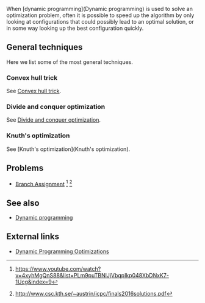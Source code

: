 ---
...

When [dynamic programming](Dynamic programming) is used to solve an optimization problem, often it is possible to speed up the algorithm by only looking at configurations that could possibly lead to an optimal solution, or in some way looking up the best configuration quickly.

## General techniques
Here we list some of the most general techniques.

### Convex hull trick
See [Convex hull trick]().

### Divide and conquer optimization
See [Divide and conquer optimization]().

### Knuth's optimization
See [Knuth's optimization](Knuth's optimization).

## Problems
* [Branch Assignment](https://open.kattis.com/problems/branch) [^1] [^2]

## See also
* [Dynamic programming]()

## External links
* [Dynamic Programming Optimizations](http://codeforces.com/blog/entry/8219)

[^1]: <https://www.youtube.com/watch?v=4xyhMgQnS88&list=PLm9puTBNlJjVbqpIkp048XbDNxK7-1Ucg&index=9>
[^2]: <http://www.csc.kth.se/~austrin/icpc/finals2016solutions.pdf>